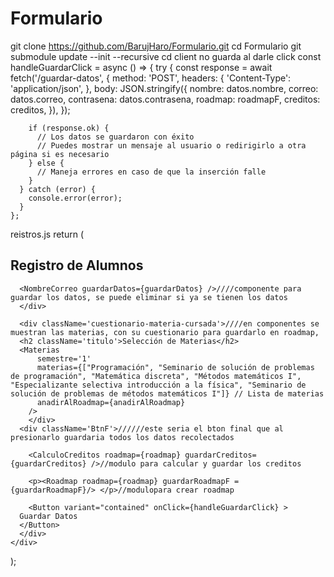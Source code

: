 # Formulario
git clone https://github.com/BarujHaro/Formulario.git
cd Formulario
git submodule update --init --recursive
cd client
no guarda al darle click
const handleGuardarClick = async () => {
      try {
        const response = await fetch('/guardar-datos', {
          method: 'POST',
          headers: {
            'Content-Type': 'application/json',
          },
          body: JSON.stringify({
            nombre: datos.nombre,
            correo: datos.correo,
            contrasena: datos.contrasena,
            roadmap: roadmapF,
            creditos: creditos,
          }),
        });
  
        if (response.ok) {
          // Los datos se guardaron con éxito
          // Puedes mostrar un mensaje al usuario o redirigirlo a otra página si es necesario
        } else {
          // Maneja errores en caso de que la inserción falle
        }
      } catch (error) {
        console.error(error);
      }
    };
reistros.js
 return (
    <div className='formulario'>
      <div className='datos-alumno'>
      <h2 className='titulo'>Registro de Alumnos</h2>
      
      <NombreCorreo guardarDatos={guardarDatos} />////componente para guardar los datos, se puede eliminar si ya se tienen los datos
      </div>
      
      <div className='cuestionario-materia-cursada'>////en componentes se muestran las materias, con su cuestionario para guardarlo en roadmap,
      <h2 className='titulo'>Selección de Materias</h2>
      <Materias
          semestre='1'
          materias={["Programación", "Seminario de solución de problemas de programación", "Matemática discreta", "Métodos matemáticos I", "Especializante selectiva introducción a la física", "Seminario de solución de problemas de métodos matemáticos I"]} // Lista de materias 
          anadirAlRoadmap={anadirAlRoadmap}
        />
        </div>
      <div className='BtnF'>//////este seria el bton final que al presionarlo guardaria todos los datos recolectados
      
        <CalculoCreditos roadmap={roadmap} guardarCreditos={guardarCreditos} />//modulo para calcular y guardar los creditos
       
        <p><Roadmap roadmap={roadmap} guardarRoadmapF = {guardarRoadmapF}/> </p>//modulopara crear roadmap
       
        <Button variant="contained" onClick={handleGuardarClick} >
      Guardar Datos
      </Button>
      </div>
    </div>
  );


  
